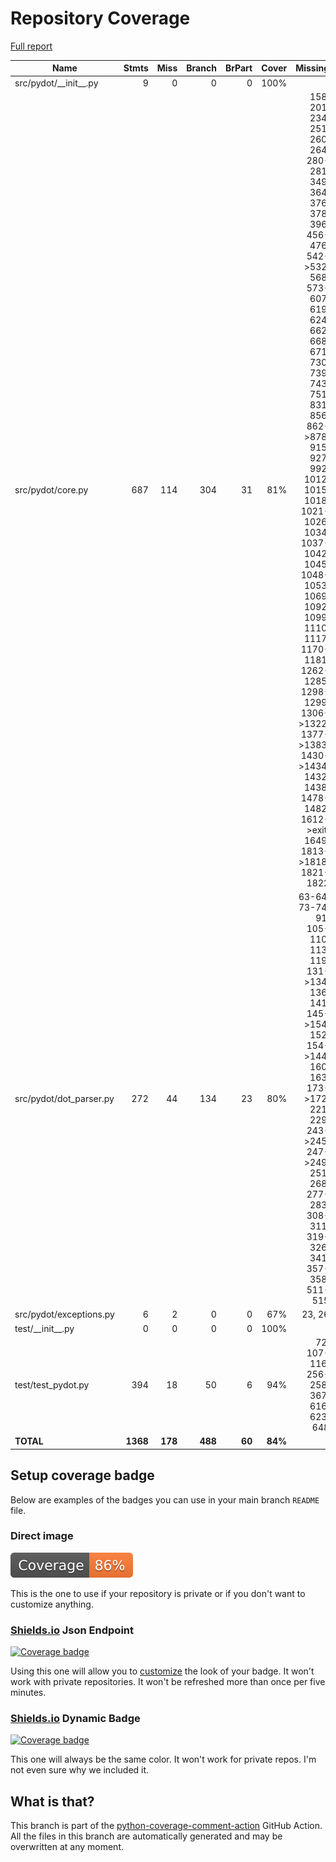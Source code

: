 # Repository Coverage

[Full report](https://htmlpreview.github.io/?https://github.com/pydot/pydot/blob/python-coverage-comment-action-data/htmlcov/index.html)

| Name                      |    Stmts |     Miss |   Branch |   BrPart |   Cover |   Missing |
|-------------------------- | -------: | -------: | -------: | -------: | ------: | --------: |
| src/pydot/\_\_init\_\_.py |        9 |        0 |        0 |        0 |    100% |           |
| src/pydot/core.py         |      687 |      114 |      304 |       31 |     81% |158, 201, 234, 251, 260, 264, 280-281, 349, 364, 376, 378, 396, 456-476, 542->532, 568, 573-607, 619, 624, 662, 668, 671, 730, 739, 743, 751, 831, 856, 862->878, 915, 927, 992, 1012, 1015, 1018, 1021-1026, 1034, 1037-1042, 1045, 1048-1053, 1069, 1092, 1099, 1110, 1117, 1170-1181, 1262-1285, 1298-1299, 1306->1322, 1377->1383, 1430->1434, 1432, 1438, 1478-1482, 1612->exit, 1649, 1813->1818, 1821-1822 |
| src/pydot/dot\_parser.py  |      272 |       44 |      134 |       23 |     80% |63-64, 73-74, 91, 105-110, 113, 119, 131->134, 136, 141, 145->154, 152, 154->144, 160, 163, 173->172, 221, 229, 243->245, 247->249, 251, 268, 277-283, 308-311, 319-326, 341, 357-358, 511-515 |
| src/pydot/exceptions.py   |        6 |        2 |        0 |        0 |     67% |    23, 26 |
| test/\_\_init\_\_.py      |        0 |        0 |        0 |        0 |    100% |           |
| test/test\_pydot.py       |      394 |       18 |       50 |        6 |     94% |72, 107-116, 256-258, 367, 616, 623, 648 |
|                 **TOTAL** | **1368** |  **178** |  **488** |   **60** | **84%** |           |


## Setup coverage badge

Below are examples of the badges you can use in your main branch `README` file.

### Direct image

[![Coverage badge](https://raw.githubusercontent.com/pydot/pydot/python-coverage-comment-action-data/badge.svg)](https://htmlpreview.github.io/?https://github.com/pydot/pydot/blob/python-coverage-comment-action-data/htmlcov/index.html)

This is the one to use if your repository is private or if you don't want to customize anything.

### [Shields.io](https://shields.io) Json Endpoint

[![Coverage badge](https://img.shields.io/endpoint?url=https://raw.githubusercontent.com/pydot/pydot/python-coverage-comment-action-data/endpoint.json)](https://htmlpreview.github.io/?https://github.com/pydot/pydot/blob/python-coverage-comment-action-data/htmlcov/index.html)

Using this one will allow you to [customize](https://shields.io/endpoint) the look of your badge.
It won't work with private repositories. It won't be refreshed more than once per five minutes.

### [Shields.io](https://shields.io) Dynamic Badge

[![Coverage badge](https://img.shields.io/badge/dynamic/json?color=brightgreen&label=coverage&query=%24.message&url=https%3A%2F%2Fraw.githubusercontent.com%2Fpydot%2Fpydot%2Fpython-coverage-comment-action-data%2Fendpoint.json)](https://htmlpreview.github.io/?https://github.com/pydot/pydot/blob/python-coverage-comment-action-data/htmlcov/index.html)

This one will always be the same color. It won't work for private repos. I'm not even sure why we included it.

## What is that?

This branch is part of the
[python-coverage-comment-action](https://github.com/marketplace/actions/python-coverage-comment)
GitHub Action. All the files in this branch are automatically generated and may be
overwritten at any moment.
